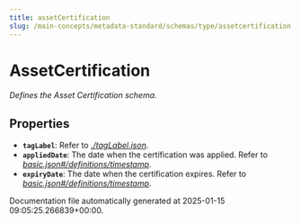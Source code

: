 ```yaml
---
title: assetCertification
slug: /main-concepts/metadata-standard/schemas/type/assetcertification
---
```


# AssetCertification

*Defines the Asset Certification schema.*

## Properties

- **`tagLabel`**: Refer to *[./tagLabel.json](#tagLabel.json)*.
- **`appliedDate`**: The date when the certification was applied. Refer to *[basic.json#/definitions/timestamp](#sic.json#/definitions/timestamp)*.
- **`expiryDate`**: The date when the certification expires. Refer to *[basic.json#/definitions/timestamp](#sic.json#/definitions/timestamp)*.


Documentation file automatically generated at 2025-01-15 09:05:25.266839+00:00.

